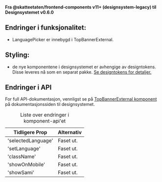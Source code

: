 **Fra @skatteetaten/frontend-components v11+ (designsystem-legacy) til Designsystemet v0.6.0**

## Endringer i funksjonalitet:

- LanguagePicker er innebygd i TopBannerExternal.

## Styling:

- de nye komponentene i designsystemet er avhengige av designtokens. Disse leveres nå som en separat pakke. <a class="brodtekst-link" href="#section-designtokens-deprecated">Se designtokens for detaljer.</a>

## Endringer i API

For full API-dokumentasjon, vennligst se på <a class="brodtekst-link" href="https://www.skatteetaten.no/stilogtone/designsystemet/under-arbeid/topbanner/">TopBannerExternal komponent</a> på dokumentasjonssiden til designsystemet.

<div class="migration-tabell">
<table>
<caption>Liste over endringer i komponent-api'et</caption>
<thead><tr><th>Tidligere Prop</th><th>Alternativ</th></tr></thead>
<tbody>
<tr>
<td>'selectedLanguage'</td>
<td>
Faset ut.
</td>
</tr>
<tr>
<tr>
<td>'setLanguage'</td>
<td>
Faset ut.
</td>
</tr>
<tr>
<tr>
<td>'className'</td>
<td>
Faset ut.
</td>
</tr>
<tr>
<tr>
<td>'showOnMobile'</td>
<td>
Faset ut.
</td>
</tr>
<tr>
<tr>
<td>'showSami'</td>
<td>
Faset ut.
</td>
</tr>
</tbody>
</table>
</div>
